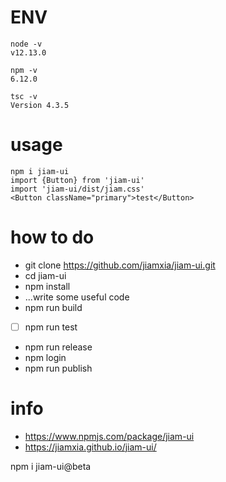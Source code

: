 # ENV

```
node -v
v12.13.0

npm -v
6.12.0

tsc -v
Version 4.3.5
```

# usage

```
npm i jiam-ui
import {Button} from 'jiam-ui'
import 'jiam-ui/dist/jiam.css'
<Button className="primary">test</Button>
```

# how to do
* git clone https://github.com/jiamxia/jiam-ui.git
* cd jiam-ui
* npm install
* ...write some useful code
* npm run build
* [ ] npm run test
* npm run release
* npm login
* npm run publish
# info
* https://www.npmjs.com/package/jiam-ui
* https://jiamxia.github.io/jiam-ui/

npm i jiam-ui@beta
